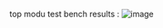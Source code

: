 top modu test bench results :
![image](https://github.com/user-attachments/assets/8e413d7f-7e6e-4d52-9758-c86c54042de2)
